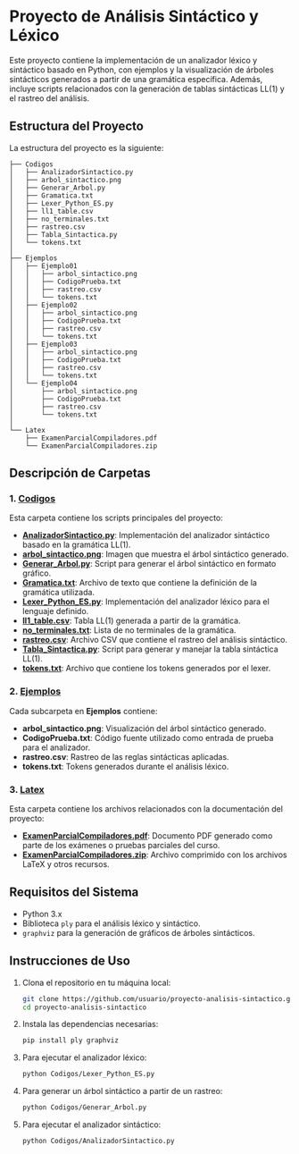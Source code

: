 
# Proyecto de Análisis Sintáctico y Léxico

Este proyecto contiene la implementación de un analizador léxico y sintáctico basado en Python, con ejemplos y la visualización de árboles sintácticos generados a partir de una gramática específica. Además, incluye scripts relacionados con la generación de tablas sintácticas LL(1) y el rastreo del análisis.

## Estructura del Proyecto

La estructura del proyecto es la siguiente:

```
├── Codigos
│   ├── AnalizadorSintactico.py
│   ├── arbol_sintactico.png
│   ├── Generar_Arbol.py
│   ├── Gramatica.txt
│   ├── Lexer_Python_ES.py
│   ├── ll1_table.csv
│   ├── no_terminales.txt
│   ├── rastreo.csv
│   ├── Tabla_Sintactica.py
│   └── tokens.txt
│
├── Ejemplos
│   ├── Ejemplo01
│   │   ├── arbol_sintactico.png
│   │   ├── CodigoPrueba.txt
│   │   ├── rastreo.csv
│   │   └── tokens.txt
│   ├── Ejemplo02
│   │   ├── arbol_sintactico.png
│   │   ├── CodigoPrueba.txt
│   │   ├── rastreo.csv
│   │   └── tokens.txt
│   ├── Ejemplo03
│   │   ├── arbol_sintactico.png
│   │   ├── CodigoPrueba.txt
│   │   ├── rastreo.csv
│   │   └── tokens.txt
│   └── Ejemplo04
│       ├── arbol_sintactico.png
│       ├── CodigoPrueba.txt
│       ├── rastreo.csv
│       └── tokens.txt
│
└── Latex
    ├── ExamenParcialCompiladores.pdf
    └── ExamenParcialCompiladores.zip
```


## Descripción de Carpetas

### 1. **[Codigos](./Codigos)**
Esta carpeta contiene los scripts principales del proyecto:
- **[AnalizadorSintactico.py](./Codigos/AnalizadorSintactico.py)**: Implementación del analizador sintáctico basado en la gramática LL(1).
- **[arbol_sintactico.png](./Codigos/arbol_sintactico.png)**: Imagen que muestra el árbol sintáctico generado.
- **[Generar_Arbol.py](./Codigos/Generar_Arbol.py)**: Script para generar el árbol sintáctico en formato gráfico.
- **[Gramatica.txt](./Codigos/Gramatica.txt)**: Archivo de texto que contiene la definición de la gramática utilizada.
- **[Lexer_Python_ES.py](./Codigos/Lexer_Python_ES.py)**: Implementación del analizador léxico para el lenguaje definido.
- **[ll1_table.csv](./Codigos/ll1_table.csv)**: Tabla LL(1) generada a partir de la gramática.
- **[no_terminales.txt](./Codigos/no_terminales.txt)**: Lista de no terminales de la gramática.
- **[rastreo.csv](./Codigos/rastreo.csv)**: Archivo CSV que contiene el rastreo del análisis sintáctico.
- **[Tabla_Sintactica.py](./Codigos/Tabla_Sintactica.py)**: Script para generar y manejar la tabla sintáctica LL(1).
- **[tokens.txt](./Codigos/tokens.txt)**: Archivo que contiene los tokens generados por el lexer.

### 2. **[Ejemplos](./Ejemplos)**
Cada subcarpeta en **Ejemplos** contiene:
- **arbol_sintactico.png**: Visualización del árbol sintáctico generado.
- **CodigoPrueba.txt**: Código fuente utilizado como entrada de prueba para el analizador.
- **rastreo.csv**: Rastreo de las reglas sintácticas aplicadas.
- **tokens.txt**: Tokens generados durante el análisis léxico.

### 3. **[Latex](./Latex)**
Esta carpeta contiene los archivos relacionados con la documentación del proyecto:
- **[ExamenParcialCompiladores.pdf](./Latex/ExamenParcialCompiladores.pdf)**: Documento PDF generado como parte de los exámenes o pruebas parciales del curso.
- **[ExamenParcialCompiladores.zip](./Latex/ExamenParcialCompiladores.zip)**: Archivo comprimido con los archivos LaTeX y otros recursos.

## Requisitos del Sistema

- Python 3.x
- Biblioteca `ply` para el análisis léxico y sintáctico.
- `graphviz` para la generación de gráficos de árboles sintácticos.

## Instrucciones de Uso

1. Clona el repositorio en tu máquina local:
   ```bash
   git clone https://github.com/usuario/proyecto-analisis-sintactico.git
   cd proyecto-analisis-sintactico

2. Instala las dependencias necesarias:
   ```bash
   pip install ply graphviz
   ```

3. Para ejecutar el analizador léxico:
   ```bash
   python Codigos/Lexer_Python_ES.py
   ```

4. Para generar un árbol sintáctico a partir de un rastreo:
   ```bash
   python Codigos/Generar_Arbol.py
   ```

5. Para ejecutar el analizador sintáctico:
   ```bash
   python Codigos/AnalizadorSintactico.py
   ```
